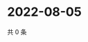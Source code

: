 # 2022-08-05

共 0 条

<!-- BEGIN WEIBO -->
<!-- 最后更新时间 Fri Aug 05 2022 09:38:21 GMT+0800 (China Standard Time) -->

<!-- END WEIBO -->

